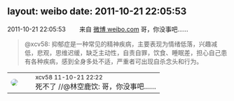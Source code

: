 layout: weibo
date: 2011-10-21 22:05:53
---
<meta name="referrer" content="no-referrer" />

2011-10-21 22:05:53  &nbsp;&nbsp;&nbsp;&nbsp;&nbsp;&nbsp; 来自 <a href="http://weibo.com/" rel="nofollow">微博 weibo.com</a>
哥，你没事吧……
>  @xcv58: 抑郁症是一种常见的精神疾病，主要表现为情绪低落，兴趣减低，悲观，思维迟缓，缺乏主动性，自责自罪，饮食、睡眠差，担心自己患有各种疾病，感到全身多处不适，严重者可出现自杀念头和行为。 ​​​

<table style="width: 100%;">
  <tr>
    <td style="width: 40px;"><img style="border-radius:50%" src="https://tva2.sinaimg.cn/crop.0.0.180.180.50/40e9ea8djw1f4es3a5fupj20500503y9.jpg?KID=imgbed,tva&Expires=1624465169&ssig=dLmGM82u2n"></td>
    <td colspan="2"><small>xcv58 11-10-21 22:22</small><br/>死不了 //@林空鹿饮: 哥，你没事吧……</td>
  </tr>
</table>
